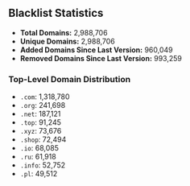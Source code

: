 ## Blacklist Statistics

- **Total Domains:** 2,988,706
- **Unique Domains:** 2,988,706
- **Added Domains Since Last Version:** 960,049
- **Removed Domains Since Last Version:** 993,259

### Top-Level Domain Distribution

-  `.com`: 1,318,780
-  `.org`: 241,698
-  `.net`: 187,121
-  `.top`: 91,245
-  `.xyz`: 73,676
-  `.shop`: 72,494
-  `.io`: 68,085
-  `.ru`: 61,918
-  `.info`: 52,752
-  `.pl`: 49,512
